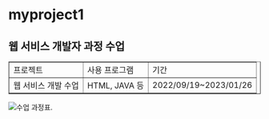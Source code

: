 # myproject1
## 웹 서비스 개발자 과정 수업
<table border="1">
        <tr>
            <td>프로젝트</td>
            <td>사용 프로그램</td>
            <td>기간</td>
        </tr>
        <tr>
            <td>웹 서비스 개발 수업</td>
            <td>HTML, JAVA 등</td>
            <td>2022/09/19~2023/01/26</td>
        </tr>
    </table>
<img src="https://t1.daumcdn.net/cafeattach/1ZDOI/5c4df5b42acee709fda1b3524e648d5e44319f37" alt="수업 과정표."> <br>
